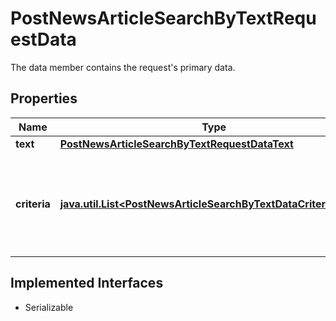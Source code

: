 

# PostNewsArticleSearchByTextRequestData

The data member contains the request's primary data.

## Properties

Name | Type | Description | Notes
------------ | ------------- | ------------- | -------------
**text** | [**PostNewsArticleSearchByTextRequestDataText**](PostNewsArticleSearchByTextRequestDataText.md) |  |  [optional]
**criteria** | [**java.util.List&lt;PostNewsArticleSearchByTextDataCriteriaItems&gt;**](PostNewsArticleSearchByTextDataCriteriaItems.md) | Restrict the response of news articles to given include and exclude criteria. |  [optional]


## Implemented Interfaces

* Serializable


